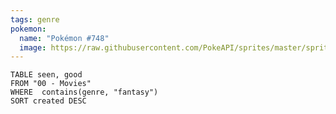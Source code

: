```yaml
---
tags: genre
pokemon:
  name: "Pokémon #748"
  image: https://raw.githubusercontent.com/PokeAPI/sprites/master/sprites/pokemon/other/official-artwork/748.png
---
```


```dataview
TABLE seen, good
FROM "00 - Movies"
WHERE  contains(genre, "fantasy")
SORT created DESC
```